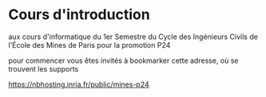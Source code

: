 # Cours d'introduction

aux cours d'informatique du 1er Semestre du Cycle des Ingénieurs Civils de l'École des Mines de Paris pour la promotion P24

pour commencer vous êtes invités à bookmarker cette adresse, où se trouvent les supports

<https://nbhosting.inria.fr/public/mines-p24>
